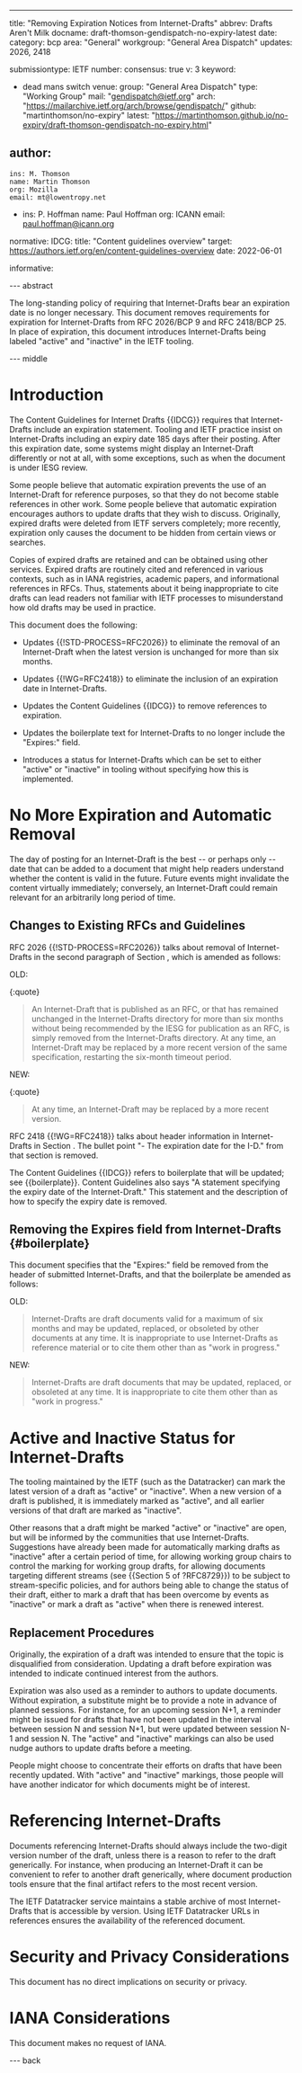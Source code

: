---
title: "Removing Expiration Notices from Internet-Drafts"
abbrev: Drafts Aren't Milk
docname: draft-thomson-gendispatch-no-expiry-latest
date:
category: bcp
area: "General"
workgroup: "General Area Dispatch"
updates: 2026, 2418

submissiontype: IETF
number:
consensus: true
v: 3
keyword:
 - dead mans switch
venue:
  group: "General Area Dispatch"
  type: "Working Group"
  mail: "gendispatch@ietf.org"
  arch: "https://mailarchive.ietf.org/arch/browse/gendispatch/"
  github: "martinthomson/no-expiry"
  latest: "https://martinthomson.github.io/no-expiry/draft-thomson-gendispatch-no-expiry.html"

author:
  -
    ins: M. Thomson
    name: Martin Thomson
    org: Mozilla
    email: mt@lowentropy.net
  -
    ins: P. Hoffman
    name: Paul Hoffman
    org: ICANN
    email: paul.hoffman@icann.org

normative:
  IDCG:
    title: "Content guidelines overview"
    target: https://authors.ietf.org/en/content-guidelines-overview
    date: 2022-06-01

informative:

--- abstract

The long-standing policy of requiring that Internet-Drafts bear an expiration
date is no longer necessary.  This document removes requirements for expiration
for Internet-Drafts from RFC 2026/BCP 9 and RFC 2418/BCP 25.
In place of expiration, this document introduces Internet-Drafts being labeled
"active" and "inactive" in the IETF tooling.


--- middle

# Introduction

The Content Guidelines for Internet Drafts {{IDCG}} requires that
Internet-Drafts include an expiration statement.  Tooling and IETF practice
insist on Internet-Drafts including an expiry date 185 days after their posting.
After this expiration date, some systems might display an Internet-Draft
differently or not at all, with some exceptions, such as when the document is
under IESG review.

Some people believe that automatic expiration prevents the use of an Internet-Draft for reference
purposes, so that they do not become stable references in other work.
Some people believe that automatic expiration encourages authors to update drafts that they wish to
discuss.  Originally, expired drafts were deleted from IETF servers completely;
more recently, expiration only causes the document to be hidden from certain
views or searches.

Copies of expired drafts are retained and can be obtained using other services.
Expired drafts are routinely cited and referenced in various contexts,
such as in IANA registries, academic papers, and informational references in RFCs.
Thus, statements about it being inappropriate to cite drafts
can lead readers not familiar with IETF processes to misunderstand how old
drafts may be used in practice.

This document does the following:

- Updates {{!STD-PROCESS=RFC2026}} to eliminate the removal of an Internet-Draft
when the latest version is unchanged for more than six months.

- Updates {{!WG=RFC2418}} to eliminate the inclusion of an expiration date in
Internet-Drafts.

- Updates the Content Guidelines {{IDCG}} to remove references to expiration.

- Updates the boilerplate text for Internet-Drafts to no longer include the
"Expires:" field.

- Introduces a status for Internet-Drafts which can be set to either "active" or "inactive" in
tooling without specifying how this is implemented.


# No More Expiration and Automatic Removal

The day of posting for an Internet-Draft is the best -- or perhaps only -- date
that can be added to a document that might help readers understand whether the
content is valid in the future.  Future events might invalidate the content
virtually immediately; conversely, an Internet-Draft could remain relevant for
an arbitrarily long period of time.

## Changes to Existing RFCs and Guidelines

RFC 2026 {{!STD-PROCESS=RFC2026}} talks about removal of Internet-Drafts in
the second paragraph of Section <xref section="2.2" sectionFormat="bare"
target="STD-PROCESS"/>, which is amended as follows:

OLD:

{:quote}
> An Internet-Draft that is published as an RFC, or that has remained
> unchanged in the Internet-Drafts directory for more than six months
> without being recommended by the IESG for publication as an RFC, is
> simply removed from the Internet-Drafts directory.  At any time, an
> Internet-Draft may be replaced by a more recent version of the same
> specification, restarting the six-month timeout period.

NEW:

{:quote}
> At any time, an Internet-Draft may be replaced by a more recent version.

RFC 2418 {{!WG=RFC2418}} talks about header information in Internet-Drafts in
Section <xref section="7.2" sectionFormat="bare" target="WG"/>.
The bullet point "- The expiration date for the I-D." from that section is removed.

The Content Guidelines {{IDCG}} refers to boilerplate that will be updated; see {{boilerplate}}.
Content Guidelines also says
"A statement specifying the expiry date of the Internet-Draft."
This statement and the description of how to specify the expiry date is removed.

## Removing the Expires field from Internet-Drafts {#boilerplate}

This document specifies that the "Expires:" field be removed from the header of
submitted Internet-Drafts, and that the boilerplate be amended as follows:

OLD:

> Internet-Drafts are draft documents valid for a maximum of six months and may
  be updated, replaced, or obsoleted by other documents at any time. It is
  inappropriate to use Internet-Drafts as reference material or to cite them
  other than as "work in progress."

NEW:

> Internet-Drafts are draft documents that may be updated, replaced, or
  obsoleted at any time. It is inappropriate to cite them other than as "work in
  progress."


# Active and Inactive Status for Internet-Drafts

The tooling maintained by the IETF (such as the Datatracker) can mark the latest
version of a draft as "active" or "inactive".
When a new version of a draft is published, it is immediately marked as "active",
and all earlier versions of that draft are marked as "inactive".

Other reasons that a draft might be marked "active" or "inactive" are open,
but will be informed by the communities that use Internet-Drafts.
Suggestions have already been made
for automatically marking drafts as "inactive" after a certain period of time,
for allowing working group chairs to control the marking for working group drafts,
for allowing documents targeting different streams (see {{Section 5 of ?RFC8729}}) to be subject to stream-specific policies,
and for authors being able to change the status of their draft,
either to mark a draft that has been overcome by events as "inactive"
or mark a draft as "active" when there is renewed interest.

## Replacement Procedures

Originally, the expiration of a draft was intended to ensure that the topic is disqualified
from consideration. Updating a draft before expiration was intended to
indicate continued interest from the authors.

Expiration was also used as a reminder to authors to update documents.
Without expiration, a substitute might be to provide a note in advance of
planned sessions.  For instance, for an upcoming session N+1, a reminder might
be issued for drafts that have not been updated in the interval between session
N and session N+1, but were updated between session N-1 and session N.
The "active" and "inactive" markings can also be used nudge authors to update
drafts before a meeting.

People might choose to concentrate their efforts on drafts that have been
recently updated.
With "active" and "inactive" markings, those people will have another indicator
for which documents might be of interest.


# Referencing Internet-Drafts

Documents referencing Internet-Drafts should always include the two-digit version number of the draft,
unless there is a reason to refer to the draft generically.
For instance, when producing an Internet-Draft it can be convenient to refer to another draft generically,
where document production tools ensure that the final artifact refers to the most recent version.

The IETF Datatracker service maintains a stable archive of most Internet-Drafts that is accessible by version.
Using IETF Datatracker URLs in references ensures the availability of the referenced document.


# Security and Privacy Considerations

This document has no direct implications on security or privacy.


# IANA Considerations

This document makes no request of IANA.


--- back
